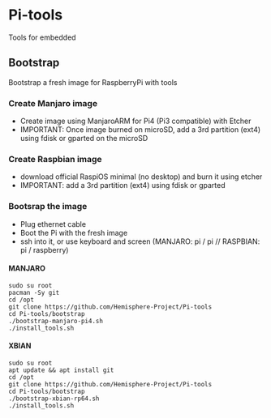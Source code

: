 # Pi-tools
Tools for embedded

## Bootstrap
Bootstrap a fresh image for RaspberryPi with tools

### Create Manjaro image
- Create image using ManjaroARM for Pi4 (Pi3 compatible) with Etcher 
- IMPORTANT: Once image burned on microSD, add a 3rd partition (ext4) using fdisk or gparted on the microSD

### Create Raspbian image
- download official RaspiOS minimal (no desktop) and burn it using etcher
- IMPORTANT: add a 3rd partition (ext4) using fdisk or gparted

### Bootsrap the image
- Plug ethernet cable
- Boot the Pi with the fresh image
- ssh into it, or use keyboard and screen (MANJARO: pi / pi // RASPBIAN: pi / raspberry)

#### MANJARO
```
sudo su root
pacman -Sy git
cd /opt
git clone https://github.com/Hemisphere-Project/Pi-tools
cd Pi-tools/bootstrap
./bootstrap-manjaro-pi4.sh
./install_tools.sh
```

#### XBIAN
```
sudo su root
apt update && apt install git
cd /opt
git clone https://github.com/Hemisphere-Project/Pi-tools
cd Pi-tools/bootstrap
./bootstrap-xbian-rp64.sh
./install_tools.sh
```

